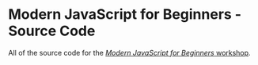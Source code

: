 # Modern JavaScript for Beginners - Source Code
All of the source code for the [_Modern JavaScript for Beginners_ workshop](https://gomakethings.com/courses/modern-js-for-beginners/).